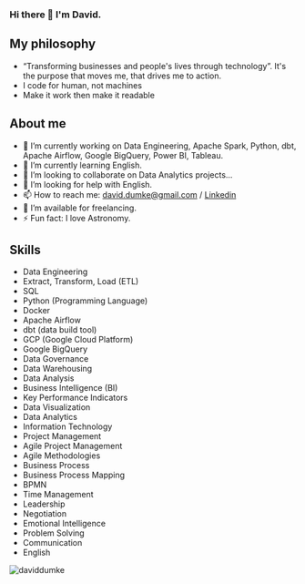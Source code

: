 ### Hi there 👋 I'm David.

<!--
**daviddumke/daviddumke** is a ✨ _special_ ✨ repository because its `README.md` (this file) appears on your GitHub profile.

Here are some ideas to get you started:

- 🔭 I’m currently working on ...
- 🌱 I’m currently learning ...
- 👯 I’m looking to collaborate on ...
- 🤔 I’m looking for help with ...
- 💬 Ask me about ...
- 📫 How to reach me: ...
- 😄 Pronouns: ...
- ⚡ Fun fact: ...
-->


**My philosophy**
---

- “Transforming businesses and people's lives through technology”. It's the purpose that moves me, that drives me to action.
- I code for human, not machines
- Make it work then make it readable



**About me**
---
- 🔭 I’m currently working on Data Engineering, Apache Spark, Python, dbt, Apache Airflow, Google BigQuery, Power BI, Tableau.
- 🌱 I’m currently learning English.
- 👯 I’m looking to collaborate on Data Analytics projects...
- 🤔 I’m looking for help with English.
- 📫 How to reach me: david.dumke@gmail.com / [Linkedin](https://www.linkedin.com/in/daviddumke/)
- 🤝 I’m available for freelancing.
- ⚡ Fun fact: I love Astronomy.


**Skills**
---
- Data Engineering
- Extract, Transform, Load (ETL)
- SQL
- Python (Programming Language)
- Docker
- Apache Airflow
- dbt (data build tool)
- GCP (Google Cloud Platform)
- Google BigQuery
- Data Governance
- Data Warehousing
- Data Analysis 
- Business Intelligence (BI)
- Key Performance Indicators
- Data Visualization
- Data Analytics 
- Information Technology
- Project Management
- Agile Project Management
- Agile Methodologies
- Business Process
- Business Process Mapping
- BPMN
- Time Management
- Leadership
- Negotiation
- Emotional Intelligence
- Problem Solving
- Communication
- English

![daviddumke](https://camo.githubusercontent.com/2309797487e5e969659a3b545c96151807b04120a9cc2985f632ec94ba00c9f3/68747470733a2f2f6d656469612e67697068792e636f6d2f6d656469612f53576f536b4e36447854737a71494b4571762f67697068792e676966)
